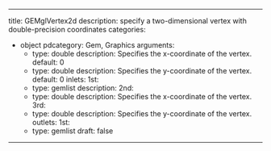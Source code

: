 
---
title: GEMglVertex2d
description: specify a two-dimensional vertex with double-precision coordinates
categories:
  - object
pdcategory: Gem, Graphics
arguments:
    - type: double
      description: Specifies the x-coordinate of the vertex.
      default: 0
    - type: double
      description: Specifies the y-coordinate of the vertex.
      default: 0
inlets:
  1st:
    - type: gemlist
      description:
  2nd:
    - type: double
      description: Specifies the x-coordinate of the vertex.
  3rd:
    - type: double
      description: Specifies the y-coordinate of the vertex.
outlets:
  1st:
    - type: gemlist
draft: false
---

